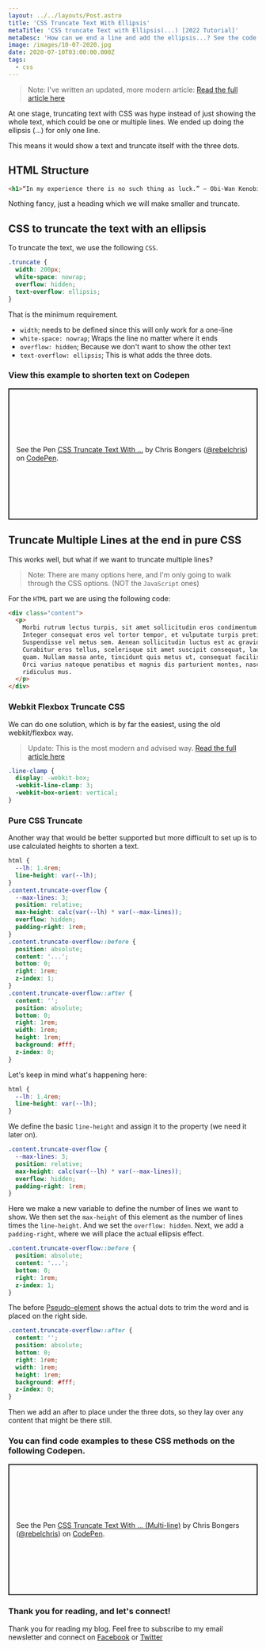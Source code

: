 ```yaml
---
layout: ../../layouts/Post.astro
title: 'CSS Truncate Text With Ellipsis'
metaTitle: 'CSS truncate Text with Ellipsis(...) [2022 Tutorial]'
metaDesc: 'How can we end a line and add the ellipsis...? See the code examples on the Codepen and read the tutorial step-by-step.'
image: /images/10-07-2020.jpg
date: 2020-07-10T03:00:00.000Z
tags:
  - css
---
```


> Note: I've written an updated, more modern article: [Read the full article here](https://daily-dev-tips.com/posts/css-modern-multi-line-ellipsis/)

At one stage, truncating text with CSS was hype instead of just showing the whole text, which could be one or multiple lines.
We ended up doing the ellipsis (...) for only one line.

This means it would show a text and truncate itself with the three dots.

## HTML Structure

```html
<h1>“In my experience there is no such thing as luck.” – Obi-Wan Kenobi</h1>
```

Nothing fancy, just a heading which we will make smaller and truncate.

## CSS to truncate the text with an ellipsis

To truncate the text, we use the following `CSS`.

```css
.truncate {
  width: 200px;
  white-space: nowrap;
  overflow: hidden;
  text-overflow: ellipsis;
}
```

That is the minimum requirement.

- `width`; needs to be defined since this will only work for a one-line
- `white-space: nowrap`; Wraps the line no matter where it ends
- `overflow: hidden`; Because we don't want to show the other text
- `text-overflow: ellipsis`; This is what adds the three dots.

### View this example to shorten text on Codepen

<p class="codepen" data-height="265" data-theme-id="dark" data-default-tab="css,result" data-user="rebelchris" data-slug-hash="KKVRoEa" style="height: 265px; box-sizing: border-box; display: flex; align-items: center; justify-content: center; border: 2px solid; margin: 1em 0; padding: 1em;" data-pen-title="CSS Truncate Text With ...">
  <span>See the Pen <a href="https://codepen.io/rebelchris/pen/KKVRoEa">
  CSS Truncate Text With ...</a> by Chris Bongers (<a href="https://codepen.io/rebelchris">@rebelchris</a>)
  on <a href="https://codepen.io">CodePen</a>.</span>
</p>
<script async src="https://static.codepen.io/assets/embed/ei.js"></script>

## Truncate Multiple Lines at the end in pure CSS

This works well, but what if we want to truncate multiple lines?

> Note: There are many options here, and I'm only going to walk through the CSS options. (NOT the `JavaScript` ones)

For the `HTML` part we are using the following code:

```html
<div class="content">
  <p>
    Morbi rutrum lectus turpis, sit amet sollicitudin eros condimentum vitae.
    Integer consequat eros vel tortor tempor, et vulputate turpis pretium.
    Suspendisse vel metus sem. Aenean sollicitudin luctus est ac gravida.
    Curabitur eros tellus, scelerisque sit amet suscipit consequat, laoreet at
    quam. Nullam massa ante, tincidunt quis metus ut, consequat facilisis risus.
    Orci varius natoque penatibus et magnis dis parturient montes, nascetur
    ridiculus mus.
  </p>
</div>
```

### Webkit Flexbox Truncate CSS

We can do one solution, which is by far the easiest, using the old webkit/flexbox way.

> Update: This is the most modern and advised way. [Read the full article here](https://daily-dev-tips.com/posts/css-modern-multi-line-ellipsis/)

```css
.line-clamp {
  display: -webkit-box;
  -webkit-line-clamp: 3;
  -webkit-box-orient: vertical;
}
```

### Pure CSS Truncate

Another way that would be better supported but more difficult to set up is to use calculated heights to shorten a text.

```css
html {
  --lh: 1.4rem;
  line-height: var(--lh);
}
.content.truncate-overflow {
  --max-lines: 3;
  position: relative;
  max-height: calc(var(--lh) * var(--max-lines));
  overflow: hidden;
  padding-right: 1rem;
}
.content.truncate-overflow::before {
  position: absolute;
  content: '...';
  bottom: 0;
  right: 1rem;
  z-index: 1;
}
.content.truncate-overflow::after {
  content: '';
  position: absolute;
  bottom: 0;
  right: 1rem;
  width: 1rem;
  height: 1rem;
  background: #fff;
  z-index: 0;
}
```

Let's keep in mind what's happening here:

```css
html {
  --lh: 1.4rem;
  line-height: var(--lh);
}
```

We define the basic `line-height` and assign it to the property (we need it later on).

```css
.content.truncate-overflow {
  --max-lines: 3;
  position: relative;
  max-height: calc(var(--lh) * var(--max-lines));
  overflow: hidden;
  padding-right: 1rem;
}
```

Here we make a new variable to define the number of lines we want to show.
We then set the `max-height` of this element as the number of lines times the `line-height`.
And we set the `overflow: hidden`.
Next, we add a `padding-right`, where we will place the actual ellipsis effect.

```css
.content.truncate-overflow::before {
  position: absolute;
  content: '...';
  bottom: 0;
  right: 1rem;
  z-index: 1;
}
```

The before [Pseudo-element](https://daily-dev-tips.com/posts/css-pseudo-elements/) shows the actual dots to trim the word and is placed on the right side.

```css
.content.truncate-overflow::after {
  content: '';
  position: absolute;
  bottom: 0;
  right: 1rem;
  width: 1rem;
  height: 1rem;
  background: #fff;
  z-index: 0;
}
```

Then we add an after to place under the three dots, so they lay over any content that might be there still.

### You can find code examples to these CSS methods on the following Codepen.

<p class="codepen" data-height="265" data-theme-id="dark" data-default-tab="html,result" data-user="rebelchris" data-slug-hash="VwexXOR" style="height: 265px; box-sizing: border-box; display: flex; align-items: center; justify-content: center; border: 2px solid; margin: 1em 0; padding: 1em;" data-pen-title="CSS Truncate Text With ... (Multi-line)">
  <span>See the Pen <a href="https://codepen.io/rebelchris/pen/VwexXOR">
  CSS Truncate Text With ... (Multi-line)</a> by Chris Bongers (<a href="https://codepen.io/rebelchris">@rebelchris</a>)
  on <a href="https://codepen.io">CodePen</a>.</span>
</p>
<script async src="https://static.codepen.io/assets/embed/ei.js"></script>

### Thank you for reading, and let's connect!

Thank you for reading my blog. Feel free to subscribe to my email newsletter and connect on [Facebook](https://www.facebook.com/DailyDevTipsBlog) or [Twitter](https://twitter.com/DailyDevTips1)
